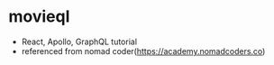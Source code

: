 # movieql
- React, Apollo, GraphQL tutorial<br>
- referenced from nomad coder(https://academy.nomadcoders.co)
